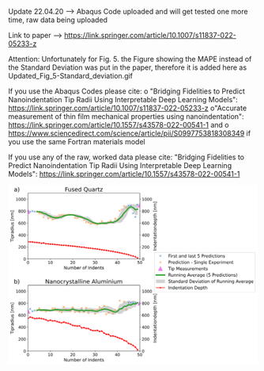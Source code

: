 Update 22.04.20 --> Abaqus Code uploaded and will get tested one more time, raw data being uploaded

Link to paper --> https://link.springer.com/article/10.1007/s11837-022-05233-z

Attention:
Unfortunately for Fig. 5. the Figure showing the MAPE instead of the Standard Deviation was put in the paper, therefore it is added here as Updated_Fig_5-Standard_deviation.gif

If you use the Abaqus Codes please cite:
o "Bridging Fidelities to Predict Nanoindentation Tip Radii Using Interpretable Deep Learning Models": https://link.springer.com/article/10.1007/s11837-022-05233-z 
o"Accurate measurement of thin film mechanical properties using nanoindentation": https://link.springer.com/article/10.1557/s43578-022-00541-1
and
o https://www.sciencedirect.com/science/article/pii/S0997753818308349 if you use the same Fortran materials model

If you use any of the raw, worked data please cite:
"Bridging Fidelities to Predict Nanoindentation Tip Radii Using Interpretable Deep Learning Models": https://link.springer.com/article/10.1557/s43578-022-00541-1


![alt text](https://raw.githubusercontent.com/materialsguy/Predict_Nanoindentation_Tip_Wear/main/Updated_Fig_5-Standard_deviation.gif)
